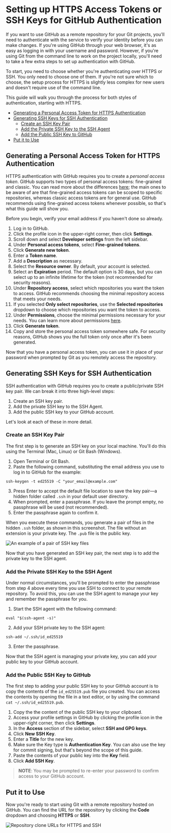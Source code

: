 # Setting up HTTPS Access Tokens or SSH Keys for GitHub Authentication

If you want to use GitHub as a remote repository for your Git projects, you'll need to authenticate with the service to verify your identity before you can make changes. If you're using GitHub through your web browser, it's as easy as logging in with your username and password. However, if you're using Git from the command line to work on the project locally, you'll need to take a few extra steps to set up authentication with GitHub.

To start, you need to choose whether you're authenticating over HTTPS or SSH. You only need to choose one of them. If you're not sure which to choose, the setup process for HTTPS is slightly less complex for new users and doesn't require use of the command line.

This guide will walk you through the process for both styles of authentication, starting with HTTPS.

* [Generating a Personal Access Token for HTTPS Authentication](#generating-a-personal-access-token-for-https-authentication)
* [Generating SSH Keys for SSH Authentication](#generating-ssh-keys-for-ssh-authentication)
  * [Create an SSH Key Pair](#create-an-ssh-key-pair)
  * [Add the Private SSH Key to the SSH Agent](#add-the-private-ssh-key-to-the-ssh-agent)
  * [Add the Public SSH Key to GitHub](#add-the-public-ssh-key-to-github)
* [Put it to Use](#put-it-to-use)

## Generating a Personal Access Token for HTTPS Authentication

HTTPS authentication with GitHub requires you to create a *personal access token*. GitHub supports two types of personal access tokens: fine-grained and classic. You can read more about the differences [here](https://docs.github.com/en/authentication/keeping-your-account-and-data-secure/managing-your-personal-access-tokens#types-of-personal-access-tokens); the main ones to be aware of are that fine-grained access tokens can be scoped to specific repositories, whereas classic access tokens are for general use. GitHub recommends using fine-grained access tokens whenever possible, so that's what this guide will show you. 

Before you begin, verify your email address if you haven't done so already.

1. Log in to GitHub.
2. Click the profile icon in the upper-right corner, then click **Settings**.
3. Scroll down and select **Developer settings** from the left sidebar.
4. Under **Personal access tokens**, select **Fine-grained tokens**.
5. Click **Generate new token**.
6. Enter a **Token name**.
7. Add a **Description** as necessary.
8. Select the **Resource owner**. By default, your account is selected.
9. Select an **Expiration** period. The default option is 30 days, but you can select up to an infinite lifetime for the token (not recommended for security reasons).
10. Under **Repository access**, select which repositories you want the token to access. GitHub recommends choosing the minimal repository access that meets your needs.
11. If you selected **Only select repositories**, use the **Selected repositories** dropdown to choose which repositories you want the token to access.
12. Under **Permissions**, choose the minimal permissions necessary for your needs. You can learn more about permissions [here](https://docs.github.com/en/rest/authentication/permissions-required-for-fine-grained-personal-access-tokens).
13. Click **Generate token**.
14. Copy and store the personal access token somewhere safe. For security reasons, GitHub shows you the full token only once after it's been generated.

Now that you have a personal access token, you can use it in place of your password when prompted by Git as you remotely access the repository.

## Generating SSH Keys for SSH Authentication

SSH authentication with GitHub requires you to create a public/private SSH key pair. We can break it into three high-level steps:

1. Create an SSH key pair.
2. Add the private SSH key to the SSH Agent.
3. Add the public SSH key to your GitHub account.

Let's look at each of these in more detail.

### Create an SSH Key Pair

The first step is to generate an SSH key on your local machine. You'll do this using the Terminal (Mac, Linux) or Git Bash (Windows).

1. Open Terminal or Git Bash.
2. Paste the following command, substituting the email address you use to log in to GitHub for the example:

  `ssh-keygen -t ed25519 -C "your_email@example.com"`

3. Press Enter to accept the default file location to save the key pair&mdash;a hidden folder called `.ssh` in your default user directory.
4. When prompted, enter a passphrase. If you leave the prompt empty, no passphrase will be used (not recommended).
5. Enter the passphrase again to confirm it.

When you execute these commands, you generate a pair of files in the hidden `.ssh` folder, as shown in this screenshot. The file without an extension is your private key. The `.pub` file is the public key.

![An example of a pair of SSH key files](https://www.natebee.com/portfolio/writing/images/gh-auth-ssh-key-pair.png)

Now that you have generated an SSH key pair, the next step is to add the private key to the SSH agent.

### Add the Private SSH Key to the SSH Agent

Under normal circumstances, you'll be prompted to enter the passphrase from step 4 above every time you use SSH to connect to your remote repository. To avoid this, you can use the SSH agent to manage your key and remember the passphrase for you.

1. Start the SSH agent with the following command:

`eval "$(ssh-agent -s)"`

2. Add your SSH private key to the SSH agent:

`ssh-add ~/.ssh/id_ed25519`

3. Enter the passphrase.

Now that the SSH agent is managing your private key, you can add your public key to your GitHub account.

### Add the Public SSH Key to GitHub

The first step to adding your public SSH key to your GitHub account is to copy the contents of the `id_ed25519.pub` file you created. You can access the contents by opening the file in a text editor, or by using the command `cat ~/.ssh/id_ed25519.pub`.

1. Copy the the content of the public SSH key to your clipboard.
2. Access your profile settings in GitHub by clicking the profile icon in the upper-right corner, then click **Settings**.
3. In the **Access** section of the sidebar, select **SSH and GPG keys**.
4. Click **New SSH Key**.
5. Enter a **Title** for the new key.
6. Make sure the Key type is **Authentication Key**. You can also use the key for commit signing, but that's beyond the scope of this guide.
7. Paste the contents of your public key into the **Key** field.
8. Click **Add SSH Key**.

> **NOTE**: You may be prompted to re-enter your password to confirm access to your GitHub account.

## Put it to Use

Now you're ready to start using Git with a remote repository hosted on GitHub. You can find the URL for the repository by clicking the **Code** dropdown and choosing **HTTPS** or **SSH**.

![Repository clone URLs for HTTPS and SSH](https://www.natebee.com/portfolio/writing/images/gh-auth-clone-urls.png)
